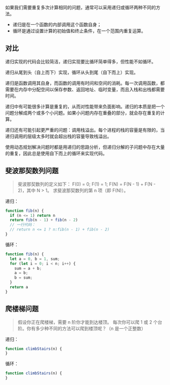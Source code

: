 如果我们需要重复多次计算相同的问题，通常可以采用递归或循环两种不同的方法。
- 递归是在一个函数的内部调用这个函数自身；
- 循环是通过设置计算的初始值和终止条件，在一个范围内重复运算。

## 对比
递归实现的代码会比较简洁，递归实现要比循环简单得多，但性能不如循环。

递归从尾到头（自上而下）实现，循环从头到尾（自下而上）实现。

递归是函数调用其自身，而函数的调用有时间和空间的消耗。每一次调用函数，都需要在内存中分配空间以保存参数、返回地址、临时变量，而且入栈和出栈都需要时间。

递归中有可能很多计算是重复的，从而对性能带来负面影响。递归的本质是把一个问题分解成两个或多个小问题。如果小问题内存在重叠的部分，就会存在重复的计算。

递归还有可能引起更严重的问题：调用栈溢出。每个进程的栈的容量是有限的，当递归调用的层级太多时就会超出栈的容量导致栈溢出。

使用动态规划解决问题时都是用递归的思路分析，但递归分解的子问题中存在大量的重复，因此总是使用自下而上的循环来实现代码。

## 斐波那契数列问题
> 斐波那契数列的定义如下：
> F(0) = 0; F(1) = 1; F(N) = F(N - 1) + F(N - 2)，其中 N > 1。
> 求斐波那契数列的第 n 项（即 F(N)）。

递归：
```javascript
function fib(n) {
  if (n <= 1) return n
  return fib(n - 1) + fib(n - 2)
  // 一行代码：
  // return n <= 1 ? n:fib(n - 1) + fib(n - 2)
}
```

循环：
```javascript
function fib(n) {
  let a = 0, b = 1, sum;
  for (let i = 0; i < n; i++) {
    sum = a + b;
    a = b;
    b = sum; 
  }
  return a
}
```

## 爬楼梯问题
> 假设你正在爬楼梯，需要 n 阶你才能到达楼顶。
> 每次你可以爬 1 或 2 个台阶。你有多少种不同的方法可以爬到楼顶呢？（n 是一个正整数）

递归：
```javascript
function climbStairs(n) {
}
```

循环：
```javascript
function climbStairs(n) {
}
```